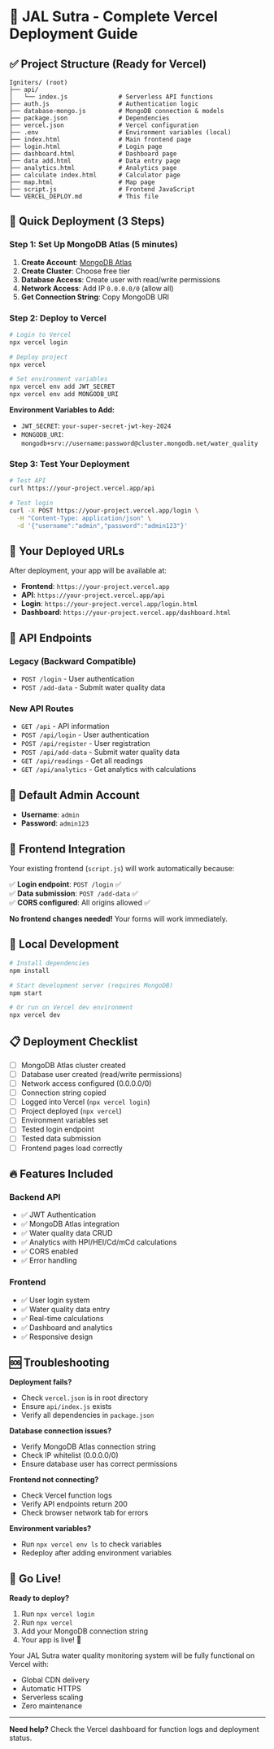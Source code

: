 # 🚀 JAL Sutra - Complete Vercel Deployment Guide

## ✅ Project Structure (Ready for Vercel)

```
Igniters/ (root)
├── api/
│   └── index.js              # Serverless API functions
├── auth.js                   # Authentication logic
├── database-mongo.js         # MongoDB connection & models  
├── package.json              # Dependencies
├── vercel.json               # Vercel configuration
├── .env                      # Environment variables (local)
├── index.html                # Main frontend page
├── login.html                # Login page
├── dashboard.html            # Dashboard page
├── data add.html             # Data entry page
├── analytics.html            # Analytics page
├── calculate index.html      # Calculator page
├── map.html                  # Map page
├── script.js                 # Frontend JavaScript
└── VERCEL_DEPLOY.md          # This file
```

## 🎯 Quick Deployment (3 Steps)

### Step 1: Set Up MongoDB Atlas (5 minutes)

1. **Create Account**: [MongoDB Atlas](https://www.mongodb.com/atlas)
2. **Create Cluster**: Choose free tier
3. **Database Access**: Create user with read/write permissions
4. **Network Access**: Add IP `0.0.0.0/0` (allow all)
5. **Get Connection String**: Copy MongoDB URI

### Step 2: Deploy to Vercel

```bash
# Login to Vercel
npx vercel login

# Deploy project
npx vercel

# Set environment variables
npx vercel env add JWT_SECRET
npx vercel env add MONGODB_URI
```

**Environment Variables to Add:**
- `JWT_SECRET`: `your-super-secret-jwt-key-2024`  
- `MONGODB_URI`: `mongodb+srv://username:password@cluster.mongodb.net/water_quality`

### Step 3: Test Your Deployment

```bash
# Test API
curl https://your-project.vercel.app/api

# Test login
curl -X POST https://your-project.vercel.app/login \
  -H "Content-Type: application/json" \
  -d '{"username":"admin","password":"admin123"}'
```

## 🔗 Your Deployed URLs

After deployment, your app will be available at:
- **Frontend**: `https://your-project.vercel.app`
- **API**: `https://your-project.vercel.app/api`
- **Login**: `https://your-project.vercel.app/login.html`
- **Dashboard**: `https://your-project.vercel.app/dashboard.html`

## 📡 API Endpoints

### Legacy (Backward Compatible)
- `POST /login` - User authentication
- `POST /add-data` - Submit water quality data

### New API Routes  
- `GET /api` - API information
- `POST /api/login` - User authentication
- `POST /api/register` - User registration
- `POST /api/add-data` - Submit water quality data
- `GET /api/readings` - Get all readings
- `GET /api/analytics` - Get analytics with calculations

## 🔐 Default Admin Account

- **Username**: `admin`
- **Password**: `admin123`

## 🧪 Frontend Integration

Your existing frontend (`script.js`) will work automatically because:

✅ **Login endpoint**: `POST /login` ✅  
✅ **Data submission**: `POST /add-data` ✅  
✅ **CORS configured**: All origins allowed ✅

**No frontend changes needed!** Your forms will work immediately.

## 🔧 Local Development

```bash
# Install dependencies
npm install

# Start development server (requires MongoDB)
npm start

# Or run on Vercel dev environment
npx vercel dev
```

## 📋 Deployment Checklist

- [ ] MongoDB Atlas cluster created
- [ ] Database user created (read/write permissions)
- [ ] Network access configured (0.0.0.0/0)  
- [ ] Connection string copied
- [ ] Logged into Vercel (`npx vercel login`)
- [ ] Project deployed (`npx vercel`)
- [ ] Environment variables set
- [ ] Tested login endpoint
- [ ] Tested data submission
- [ ] Frontend pages load correctly

## 🔥 Features Included

### Backend API
- ✅ JWT Authentication
- ✅ MongoDB Atlas integration
- ✅ Water quality data CRUD
- ✅ Analytics with HPI/HEI/Cd/mCd calculations
- ✅ CORS enabled
- ✅ Error handling

### Frontend 
- ✅ User login system
- ✅ Water quality data entry
- ✅ Real-time calculations
- ✅ Dashboard and analytics
- ✅ Responsive design

## 🆘 Troubleshooting

**Deployment fails?**
- Check `vercel.json` is in root directory
- Ensure `api/index.js` exists
- Verify all dependencies in `package.json`

**Database connection issues?**
- Verify MongoDB Atlas connection string
- Check IP whitelist (0.0.0.0/0)
- Ensure database user has correct permissions

**Frontend not connecting?**
- Check Vercel function logs
- Verify API endpoints return 200
- Check browser network tab for errors

**Environment variables?**
- Run `npx vercel env ls` to check variables
- Redeploy after adding environment variables

## 🚀 Go Live!

**Ready to deploy?**

1. Run `npx vercel login`
2. Run `npx vercel`  
3. Add your MongoDB connection string
4. Your app is live! 🎉

Your JAL Sutra water quality monitoring system will be fully functional on Vercel with:
- Global CDN delivery
- Automatic HTTPS
- Serverless scaling
- Zero maintenance

---

**Need help?** Check the Vercel dashboard for function logs and deployment status.
